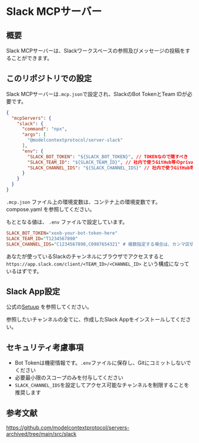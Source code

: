 # Slack MCPサーバー

## 概要

Slack MCPサーバーは、Slackワークスペースの参照及びメッセージの投稿をすることができます。

## このリポジトリでの設定

Slack MCPサーバーは`.mcp.json`で設定され、SlackのBot TokenとTeam IDが必要です。

```json
{
  "mcpServers": {
    "slack": {
      "command": "npx",
      "args": [
        "@modelcontextprotocol/server-slack"
      ],
      "env": {
        "SLACK_BOT_TOKEN": "${SLACK_BOT_TOKEN}", // TOKENなので隠すべき
        "SLACK_TEAM_ID": "${SLACK_TEAM_ID}", // 社内で使うGitHub等のprivateな「リポジトリ」ならば、ここは直接書いてもいいと思います
        "SLACK_CHANNEL_IDS": "${SLACK_CHANNEL_IDS}" // 社内で使うGitHub等のprivateな「リポジトリ」ならば、ここは直接書いてもいいと思います
      }
    }
  }
}
```

`.mcp.json` ファイル上の環境変数は、コンテナ上の環境変数です。
compose.yaml を参照してください。

もととなる値は、 `.env` ファイルで設定しています。
```ini
SLACK_BOT_TOKEN="xoxb-your-bot-token-here"
SLACK_TEAM_ID="T1234567890"
SLACK_CHANNEL_IDS="C1234567890,C0987654321" # 複数指定する場合は、カンマ区切り
```

あなたが使っているSlackのチャンネルにブラウザでアクセスすると`https://app.slack.com/client/<TEAM_ID>/<CHANNEL_ID>` という構成になっているはずです。


## Slack App設定

公式の[Setuup](https://github.com/modelcontextprotocol/servers-archived/tree/main/src/slack) を参照してください。

参照したいチャンネルの全てに、作成したSlack Appをインストールしてください。


## セキュリティ考慮事項

- Bot Tokenは機密情報です。`.env`ファイルに保存し、Gitにコミットしないでください
- 必要最小限のスコープのみを付与してください
- `SLACK_CHANNEL_IDS`を設定してアクセス可能なチャンネルを制限することを推奨します

## 参考文献

https://github.com/modelcontextprotocol/servers-archived/tree/main/src/slack
